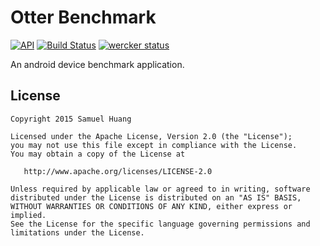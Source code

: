 # Otter Benchmark

[![API](https://img.shields.io/badge/API-15%2B-brightgreen.svg?style=flat)](https://android-arsenal.com/api?level=15)
[![Build Status](https://travis-ci.org/samuel22gj/OtterBenchmark.svg?branch=master)](https://travis-ci.org/samuel22gj/OtterBenchmark)
[![wercker status](https://app.wercker.com/status/512aaa0f7c738b89c05fd8046566b931/s/master "wercker status")](https://app.wercker.com/project/bykey/512aaa0f7c738b89c05fd8046566b931)

An android device benchmark application.

## License

    Copyright 2015 Samuel Huang

    Licensed under the Apache License, Version 2.0 (the "License");
    you may not use this file except in compliance with the License.
    You may obtain a copy of the License at

       http://www.apache.org/licenses/LICENSE-2.0

    Unless required by applicable law or agreed to in writing, software
    distributed under the License is distributed on an "AS IS" BASIS,
    WITHOUT WARRANTIES OR CONDITIONS OF ANY KIND, either express or implied.
    See the License for the specific language governing permissions and
    limitations under the License.
